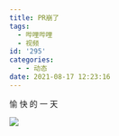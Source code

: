 ```yaml
---
title: PR崩了
tags:
  - 哔哩哔哩
  - 视频
id: '295'
categories:
  - - 动态
date: 2021-08-17 12:23:16
---
```


愉 快 的 一 天

![](https://z3.ax1x.com/2021/08/17/fhHKZd.png)